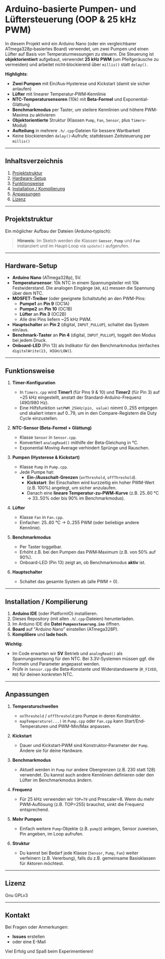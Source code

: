 # Arduino-basierte Pumpen- und Lüftersteuerung (OOP & 25 kHz PWM)

In diesem Projekt wird ein Arduino Nano (oder ein vergleichbarer ATmega328p‐basiertes Board) verwendet, um zwei Pumpen und einen Lüfter auf Basis von Temperaturmessungen zu steuern. Die Steuerung ist **objektorientiert** aufgebaut, verwendet **25 kHz PWM** (um Pfeifgeräusche zu vermeiden) und arbeitet nicht‐blockierend über `millis()` statt `delay()`.

**Highlights**:

- **Zwei Pumpen** mit Ein/Aus‐Hysterese und Kickstart (damit sie sicher anlaufen)  
- **Lüfter** mit linearer Temperatur‐PWM‐Kennlinie  
- **NTC-Temperatursensoren** (10k) mit **Beta‐Formel** und Exponential‐Glättung  
- **Benchmarkmodus** per Taster, um steilere Kennlinien und höhere PWM‐Maxima zu aktivieren  
- **Objektorientierte** Struktur (Klassen `Pump`, `Fan`, `Sensor`, plus `Timers`‐Modul)  
- **Aufteilung** in mehrere `.h/.cpp`‐Dateien für bessere Wartbarkeit  
- Keine blockierenden `delay()`‐Aufrufe; stattdessen Zeitsteuerung per `millis()`  

---

## Inhaltsverzeichnis

1. [Projektstruktur](#projektstruktur)  
2. [Hardware-Setup](#hardware-setup)  
3. [Funktionsweise](#funktionsweise)  
4. [Installation / Kompilierung](#installation--kompilierung)  
5. [Anpassungen](#anpassungen)  
6. [Lizenz](#lizenz)

---

## Projektstruktur

Ein möglicher Aufbau der Dateien (Arduino‐typisch):





> **Hinweis**: Im Sketch werden die Klassen **`Sensor`**, **`Pump`** und **`Fan`** instanziert und im Haupt‐Loop via `update()` aufgerufen.

---

## Hardware-Setup

- **Arduino Nano** (ATmega328p), 5V.  
- **Temperatursensor**: 10k NTC in einem Spannungsteiler mit 10k Festwiderstand. Die analogen Eingänge (`A0`, `A1`) messen die Spannung über dem NTC.  
- **MOSFET‐Treiber** (oder geeignete Schaltstufe) an den PWM-Pins:  
  - **Pumpe1** an **Pin 9** (OC1A)  
  - **Pumpe2** an **Pin 10** (OC1B)  
  - **Lüfter** an **Pin 3** (OC2B)  
  - Alle drei Pins liefern ~25 kHz PWM.  
- **Hauptschalter** an **Pin 2** (digital, `INPUT_PULLUP`), schaltet das System ein/aus.  
- **Benchmark‐Taster** an **Pin 4** (digital, `INPUT_PULLUP`), toggelt den Modus bei jedem Druck.  
- **Onboard-LED** (Pin 13) als Indikator für den Benchmarkmodus (einfaches `digitalWrite(13, HIGH/LOW)`).

---

## Funktionsweise

1. **Timer-Konfiguration**  
   - In `Timers.cpp` wird **Timer1** (für Pins 9 & 10) und **Timer2** (für Pin 3) auf ~25 kHz eingestellt, anstatt der Standard-Arduino-Frequenz (490/980 Hz).  
   - Eine Hilfsfunktion `setPWM_25kHz(pin, value)` nimmt 0..255 entgegen und skaliert intern auf 0..79, um in den Compare-Registern die Duty Cycle einzustellen.

2. **NTC-Sensor (Beta‐Formel + Glättung)**  
   - Klasse `Sensor` in `Sensor.cpp`.  
   - Konvertiert `analogRead()` mithilfe der Beta‐Gleichung in °C.  
   - Exponential Moving Average verhindert Sprünge und Rauschen.

3. **Pumpen (Hysterese & Kickstart)**  
   - Klasse `Pump` in `Pump.cpp`.  
   - Jede Pumpe hat:  
     - **Ein-/Ausschalt-Grenzen** (`onThreshold`, `offThreshold`).  
     - **Kickstart**: Bei Einschalten wird kurzzeitig ein hoher PWM-Wert (z.B. 100%) angelegt, um sicher anzulaufen.  
     - Danach eine **lineare Temperatur‐zu‐PWM‐Kurve** (z.B. 25..60 °C → 33..50% oder bis 90% im Benchmarkmodus).

4. **Lüfter**  
   - Klasse `Fan` in `Fan.cpp`.  
   - Einfacher: 25..60 °C → 0..255 PWM (oder beliebige andere Kennlinie).

5. **Benchmarkmodus**  
   - Per Taster toggelbar.  
   - Erhöht z.B. bei den Pumpen das PWM‐Maximum (z.B. von 50% auf 90%).  
   - Onboard-LED (Pin 13) zeigt an, ob Benchmarkmodus **aktiv** ist.

6. **Hauptschalter**  
   - Schaltet das gesamte System ab (alle PWM = 0).

---

## Installation / Kompilierung

1. **Arduino IDE** (oder PlatformIO) installieren.  
2. Dieses Repository (mit allen `.h`/`.cpp`‐Dateien) herunterladen.  
3. Im Arduino IDE die **Datei `Pumpensteuerung.ino`** öffnen.  
4. **Board** auf "Arduino Nano" einstellen (ATmega328P).  
5. **Kompliliere** und **lade hoch**.  

**Wichtig**:  
- Im Code erwarten wir **5V** Betrieb und `analogRead()` als Spannungsmessung für den NTC. Bei 3.3V‐Systemen müssen ggf. die Formeln und Parameter angepasst werden.  
- Prüfe in `Sensor.cpp` die Beta‐Konstante und Widerstandswerte (`R_FIXED`, `R0`) für deinen konkreten NTC.

---

## Anpassungen

1. **Temperaturschwellen**  
   - `onThreshold` / `offThreshold` pro Pumpe in deren Konstruktor.  
   - `mapTemperature(...)` in `Pump.cpp` oder `Fan.cpp` kann Start/End‐Temperaturen und PWM-Min/Max anpassen.

2. **Kickstart**  
   - Dauer und Kickstart‐PWM sind Konstruktor‐Parameter der `Pump`. Ändere sie für deine Hardware.

3. **Benchmarkmodus**  
   - Aktuell werden in `Pump` nur andere Obergrenzen (z.B. 230 statt 128) verwendet. Du kannst auch andere Kennlinien definieren oder den Lüfter im Benchmarkmodus ändern.

4. **Frequenz**  
   - Für 25 kHz verwenden wir `TOP=79` und Prescaler=8. Wenn du mehr PWM‐Auflösung (z.B. TOP=255) brauchst, sinkt die Frequenz entsprechend.

5. **Mehr Pumpen**  
   - Einfach weitere `Pump`‐Objekte (z.B. `pump3`) anlegen, Sensor zuweisen, Pin angeben, im Loop aufrufen.

6. **Struktur**  
   - Du kannst bei Bedarf jede Klasse (`Sensor`, `Pump`, `Fan`) weiter verfeinern (z.B. Vererbung), falls du z.B. gemeinsame Basisklassen für Aktoren möchtest.

---

## Lizenz

Gnu GPLv3


---

## Kontakt

Bei Fragen oder Anmerkungen:  
- **Issues** erstellen  
- oder eine E-Mail  

Viel Erfolg und Spaß beim Experimentieren!  


